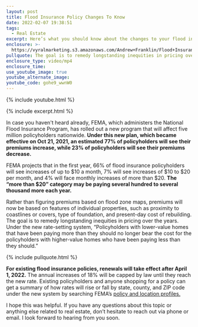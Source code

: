 ```yaml
---
layout: post
title: Flood Insurance Policy Changes To Know
date: 2022-02-07 19:38:51
tags:
  - Real Estate
excerpt: Here’s what you should know about the changes to your flood insurance.
enclosure: >-
  https://vyralmarketing.s3.amazonaws.com/Andrew+Franklin/Flood+Insurance+Policy+Changes+To+Know.mp4
pullquote: The goal is to remedy longstanding inequities in pricing over the years.
enclosure_type: video/mp4
enclosure_time:
use_youtube_image: true
youtube_alternate_image:
youtube_code: gohe9_wwnW0
---
```

{% include youtube.html %}

{% include excerpt.html %}

In case you haven't heard already, FEMA, which administers the National Flood Insurance Program, has rolled out a new program that will affect five million policyholders nationwide. **Under this new plan, which became effective on Oct 21, 2021, an estimated 77% of policyholders will see their premiums increase, while 23% of policyholders will see their premiums decrease.**

FEMA projects that in the first year, 66% of flood insurance policyholders will see increases of up to $10 a month, 7% will see increases of $10 to $20 per month, and 4% will face monthly increases of more than $20. **The “more than $20” category may be paying several hundred to several thousand more each year.&nbsp;**

Rather than figuring premiums based on flood zone maps, premiums will now be based on features of individual properties, such as proximity to coastlines or covers, type of foundation, and present-day cost of rebuilding. The goal is to remedy longstanding inequities in pricing over the years. Under the new rate-setting system, “Policyholders with lower-value homes that have been paying more than they should no longer bear the cost for the policyholders with higher-value homes who have been paying less than they should.”

{% include pullquote.html %}

**For existing flood insurance policies, renewals will take effect after April 1, 2022.** The annual increases of 18% will be capped by law until they reach the new rate. Existing policyholders and anyone shopping for a policy can get a summary of how rates will rise or fall by state, county, and ZIP code under the new system by searching FEMA’s [policy and location profiles.](http://fema.gov/flood-insurance/risk-rating/profiles)

I hope this was helpful. If you have any questions about this topic or anything else related to real estate, don’t hesitate to reach out via phone or email. I look forward to hearing from you soon.
